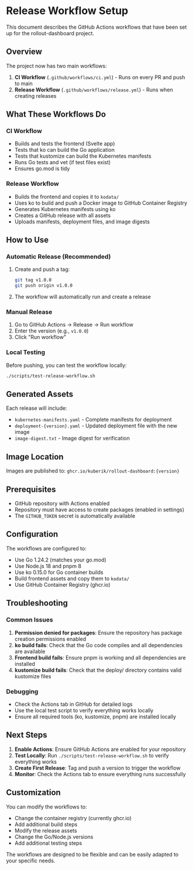 # Release Workflow Setup

This document describes the GitHub Actions workflows that have been set up for the rollout-dashboard project.

## Overview

The project now has two main workflows:

1. **CI Workflow** (`.github/workflows/ci.yml`) - Runs on every PR and push to main
2. **Release Workflow** (`.github/workflows/release.yml`) - Runs when creating releases

## What These Workflows Do

### CI Workflow
- Builds and tests the frontend (Svelte app)
- Tests that ko can build the Go application
- Tests that kustomize can build the Kubernetes manifests
- Runs Go tests and vet (if test files exist)
- Ensures go.mod is tidy

### Release Workflow
- Builds the frontend and copies it to `kodata/`
- Uses ko to build and push a Docker image to GitHub Container Registry
- Generates Kubernetes manifests using ko
- Creates a GitHub release with all assets
- Uploads manifests, deployment files, and image digests

## How to Use

### Automatic Release (Recommended)
1. Create and push a tag:
   ```bash
   git tag v1.0.0
   git push origin v1.0.0
   ```
2. The workflow will automatically run and create a release

### Manual Release
1. Go to GitHub Actions → Release → Run workflow
2. Enter the version (e.g., `v1.0.0`)
3. Click "Run workflow"

### Local Testing
Before pushing, you can test the workflow locally:
```bash
./scripts/test-release-workflow.sh
```

## Generated Assets

Each release will include:
- `kubernetes-manifests.yaml` - Complete manifests for deployment
- `deployment-{version}.yaml` - Updated deployment file with the new image
- `image-digest.txt` - Image digest for verification

## Image Location

Images are published to: `ghcr.io/kuberik/rollout-dashboard:{version}`

## Prerequisites

- GitHub repository with Actions enabled
- Repository must have access to create packages (enabled in settings)
- The `GITHUB_TOKEN` secret is automatically available

## Configuration

The workflows are configured to:
- Use Go 1.24.2 (matches your go.mod)
- Use Node.js 18 and pnpm 8
- Use ko 0.15.0 for Go container builds
- Build frontend assets and copy them to `kodata/`
- Use GitHub Container Registry (ghcr.io)

## Troubleshooting

### Common Issues

1. **Permission denied for packages**: Ensure the repository has package creation permissions enabled
2. **ko build fails**: Check that the Go code compiles and all dependencies are available
3. **Frontend build fails**: Ensure pnpm is working and all dependencies are installed
4. **kustomize build fails**: Check that the deploy/ directory contains valid kustomize files

### Debugging

- Check the Actions tab in GitHub for detailed logs
- Use the local test script to verify everything works locally
- Ensure all required tools (ko, kustomize, pnpm) are installed locally

## Next Steps

1. **Enable Actions**: Ensure GitHub Actions are enabled for your repository
2. **Test Locally**: Run `./scripts/test-release-workflow.sh` to verify everything works
3. **Create First Release**: Tag and push a version to trigger the workflow
4. **Monitor**: Check the Actions tab to ensure everything runs successfully

## Customization

You can modify the workflows to:
- Change the container registry (currently ghcr.io)
- Add additional build steps
- Modify the release assets
- Change the Go/Node.js versions
- Add additional testing steps

The workflows are designed to be flexible and can be easily adapted to your specific needs.

